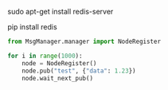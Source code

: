sudo apt-get install redis-server

pip install redis

```python
from MsgManager.manager import NodeRegister

for i in range(1000):
    node = NodeRegister()
    node.pub("test", {"data": 1.23})
    node.wait_next_pub()
